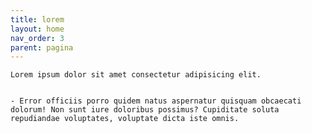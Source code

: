 ```yaml
---
title: lorem
layout: home
nav_order: 3
parent: pagina
---
```



    Lorem ipsum dolor sit amet consectetur adipisicing elit. 

    
    - Error officiis porro quidem natus aspernatur quisquam obcaecati dolorum! Non sunt iure doloribus possimus? Cupiditate soluta repudiandae voluptates, voluptate dicta iste omnis.

